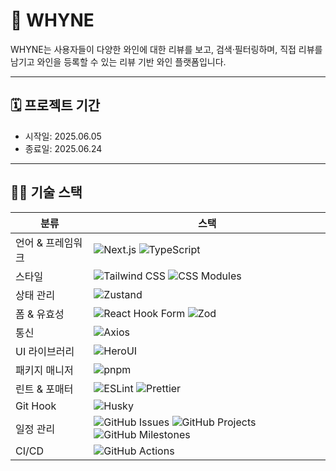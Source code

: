 # 🍷 WHYNE

WHYNE는 사용자들이 다양한 와인에 대한 리뷰를 보고, 검색·필터링하며, 직접 리뷰를 남기고 와인을 등록할 수 있는 리뷰 기반 와인 플랫폼입니다.

---

## 🗓️ 프로젝트 기간

- 시작일: 2025.06.05
- 종료일: 2025.06.24

---

## 🧑‍💻 기술 스택

| 분류              | 스택                                                                                                                                                                                                                                                                                                                                                              |
| ----------------- | ----------------------------------------------------------------------------------------------------------------------------------------------------------------------------------------------------------------------------------------------------------------------------------------------------------------------------------------------------------------- |
| 언어 & 프레임워크 | ![Next.js](https://img.shields.io/badge/Next.js-000000?style=flat-square&logo=next.js&logoColor=white) ![TypeScript](https://img.shields.io/badge/TypeScript-3178C6?style=flat-square&logo=typescript&logoColor=white)                                                                                                                                            |
| 스타일            | ![Tailwind CSS](https://img.shields.io/badge/Tailwind_CSS-06B6D4?style=flat-square&logo=tailwindcss&logoColor=white) ![CSS Modules](https://img.shields.io/badge/CSS%20Modules-000000?style=flat-square&logo=css3&logoColor=white)                                                                                                                                |
| 상태 관리         | ![Zustand](https://img.shields.io/badge/Zustand-000000?style=flat-square&logo=Zustand&logoColor=white)                                                                                                                                                                                                                                                            |
| 폼 & 유효성       | ![React Hook Form](https://img.shields.io/badge/React_Hook_Form-EC5990?style=flat-square&logo=reacthookform&logoColor=white) ![Zod](https://img.shields.io/badge/Zod-3E73C1?style=flat-square&logo=zod&logoColor=white)                                                                                                                                           |
| 통신              | ![Axios](https://img.shields.io/badge/Axios-5A29E4?style=flat-square&logo=axios&logoColor=white)                                                                                                                                                                                                                                                                  |
| UI 라이브러리     | ![HeroUI](https://img.shields.io/badge/HeroUI-4F46E5?style=flat-square&logo=heroicons&logoColor=white)                                                                                                                                                                                                                                                            |
| 패키지 매니저     | ![pnpm](https://img.shields.io/badge/pnpm-F69220?style=flat-square&logo=pnpm&logoColor=white)                                                                                                                                                                                                                                                                     |
| 린트 & 포매터     | ![ESLint](https://img.shields.io/badge/ESLint-4B32C3?style=flat-square&logo=eslint&logoColor=white) ![Prettier](https://img.shields.io/badge/Prettier-F7B93E?style=flat-square&logo=prettier&logoColor=black)                                                                                                                                                     |
| Git Hook          | ![Husky](https://img.shields.io/badge/Husky-000000?style=flat-square&logo=git&logoColor=white)                                                                                                                                                                                                                                                                    |
| 일정 관리         | ![GitHub Issues](https://img.shields.io/badge/GitHub_Issues-181717?style=flat-square&logo=github&logoColor=white) ![GitHub Projects](https://img.shields.io/badge/GitHub_Projects-181717?style=flat-square&logo=github&logoColor=white) ![GitHub Milestones](https://img.shields.io/badge/GitHub_Milestones-181717?style=flat-square&logo=github&logoColor=white) |
| CI/CD             | ![GitHub Actions](https://img.shields.io/badge/GitHub_Actions-2088FF?style=flat-square&logo=githubactions&logoColor=white)                                                                                                                                                                                                                                        |
